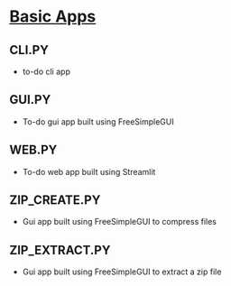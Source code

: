 # <u>Basic Apps</u>

## CLI.PY
- to-do cli app 

## GUI.PY 
- To-do gui app built using FreeSimpleGUI

## WEB.PY
- To-do web app built using Streamlit

## ZIP_CREATE.PY
- Gui app built using FreeSimpleGUI to compress files

## ZIP_EXTRACT.PY
- Gui app built using FreeSimpleGUI to extract a zip file